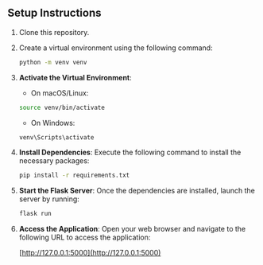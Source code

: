 ## Setup Instructions

1. Clone this repository.
2. Create a virtual environment using the following command:

    ```bash
    python -m venv venv
    ```

3. **Activate the Virtual Environment**: 
   - On macOS/Linux:

    ```bash
    source venv/bin/activate
    ```

   - On Windows:

    ```bash
    venv\Scripts\activate
    ```

4. **Install Dependencies**: Execute the following command to install the necessary packages:

    ```bash
    pip install -r requirements.txt
    ```

5. **Start the Flask Server**: Once the dependencies are installed, launch the server by running:

    ```bash
    flask run
    ```

6. **Access the Application**: Open your web browser and navigate to the following URL to access the application:

    [http://127.0.0.1:5000](http://127.0.0.1:5000)


